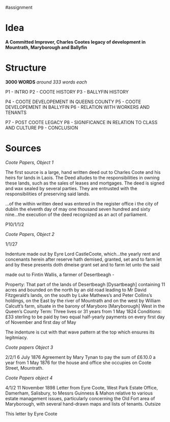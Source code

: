 #assignment 
# Idea

**A Committed Improver, Charles Cootes legacy of development in Mountrath, Maryborough and Ballyfin**
# Structure
**3000 WORDS**
*around 333 words each*

P1 - INTRO
P2 - COOTE HISTORY
P3 - BALLYFIN HISTORY

P4 - COOTE DEVELOPEMENT IN QUEENS COUNTY
P5 - COOTE DEVELOPEMENT IN BALLYFIN
P6 - RELATION WITH WORKERS AND TENANTS

P7 - POST COOTE LEGACY
P8 - SIGNIFICANCE IN RELATION TO CLASS AND CULTURE
P9 - CONCLUSION

# Sources

*Coote Papers, Object 1*

The first source is a large, hand written deed out to Charles Coote and his heirs for lands in Laois. The Deed alludes to the responsibilities in owning these lands, such as the sales of leases and mortgages. The deed is signed and wax sealed by several parties. They are entrusted with the responsibilities of preserving said lands. 

 ...of the within written deed was entered in the register office i the city of dublin the elventh day of may one thousand seven hundred and sixty nine...the execution of the deed recognized as an act of parliament.

P10/1/1/2

*Coote Papers, Object 2*

1/1/27

Indenture made out by Eyre Lord CastleCoote, which...the yearly rent and concenants herein after reserve hath demised, granted, set and to farm let and by these presents doth dmeise grant set and to farm let unto the said 

made out to Fintin Wallis, a farmer of Desertbeagh - 

Property: That part of the lands of Desertbeagh [Dysartbeagh] containing 11 acres and bounded on the north by an old road leading to Mr David Fitzgerald’s lands, on the south by Luke Mathews’s and Peter Collins’s holdings, on the East by the river of Mountrath and on the west by William Calcutt’s farm, situate in the barony of Maryboro [Maryborough] West in the Queen’s County Term: Three lives or 31 years from 1 May 1824 Conditions: £33 sterling to be paid by two equal half-yearly payments on every first day of November and first day of May

The indenture is cut with that wave pattern at the top which ensures its legitmiacy. 

*Coote papers Object 3*

2/2/1 6 July 1876 Agreement by Mary Tynan to pay the sum of £6.10.0 a year from 1 May 1876 for the house and office she occupies on Coote Street, Mountrath.

*Coote Papers object 4*

4/1/2 
11 November 1898 Letter from Eyre Coote, West Park Estate Office, Damerham, Salisbury, to Messrs Guinness & Mahon relative to various estate management issues, particularly concerning the Old Fort area of Maryborough, with several hand-drawn maps and lists of tenants. Outsize

This letter by Eyre Coote 
